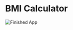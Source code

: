 # BMI Calculator 

![Finished App](https://github.com/londonappbrewery/Images/blob/master/bmi-calc-demo.gif)
